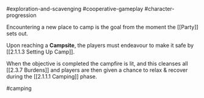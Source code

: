 #exploration-and-scavenging #cooperative-gameplay #character-progression 

Encountering a new place to camp is the goal from the moment the [[Party]] sets out. 

Upon reaching a **Campsite**, the players must endeavour to make it safe by [[2.1.1.3 Setting Up Camp]]. 

When the objective is completed the campfire is lit, and this cleanses all [[2.3.7 Burdens]] and players are then given a chance to relax & recover during the [[2.1.1.1 Camping]] phase. 

#camping